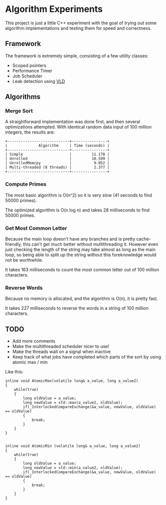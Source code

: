 # Algorithm Experiments
This project is just a little C++ experiment with the goal of trying out some algorithm implementations and testing them for speed and correctness.

## Framework
The framework is extremely simple, consisting of a few utility classes:

* Scoped pointers
* Performance Timer
* Job Scheduler
* Leak detection using [VLD](http://vld.codeplex.com/)

## Algorithms

### Merge Sort
A straightforward implementation was done first, and then several optimizations attempted.
With identical random data input of 100 million integers, the results are: 

    +----------------------------+----------------+
    |              Algorithm     | Time (seconds) |
    +----------------------------+----------------+
    | Simple                     |         11.178 |
    | Unrolled                   |         10.599 |
    | UnrolledMemcpy             |          9.052 |
    | Multi-threaded (8 threads) |          2.377 |
    +----------------------------+----------------+

### Compute Primes
The most basic algorithm is O(n^2) so it is very slow (41 seconds to find 50000 primes).

The optimized algorithm is O(n log n) and takes 28 milliseconds to find 50000 primes.

### Get Most Common Letter
Because the main loop doesn't have any branches and is pretty cache-friendly, this can't get much better without multithreading it. However even just checking the length of the string may take almost as long as the main loop, so being able to split up the string without this foreknowledge would not be worthwhile.

It takes 163 milliseconds to count the most common letter out of 100 million characters.

### Reverse Words
Because no memory is allocated, and the algorithm is O(n), it is pretty fast.

It takes 227 milliseconds to reverse the words in a string of 100 million characters.

## TODO

* Add more comments
* Make the multithreaded scheduler nicer to use!
* Make the threads wait on a signal when inactive
* Keep track of what jobs have completed which parts of the sort by using atomic max / min

Like this:

    inline void AtomicMax(volatile long& a_value, long a_value2)
    {
        while(true)
        {
            long oldValue = a_value;
            long newValue = std::max(a_value2, oldValue);
            if(_InterlockedCompareExchange(&a_value, newValue, oldValue) == oldValue)
            {
                break;
            }
        }
    }


    inline void AtomicMin (volatile long& a_value, long a_value2)
    {
        while(true)
        {
            long oldValue = a_value;
            long newValue = std::min(a_value2, oldValue);
            if(_InterlockedCompareExchange(&a_value, newValue, oldValue) == oldValue)
            {
                break;
            }
        }
    }

